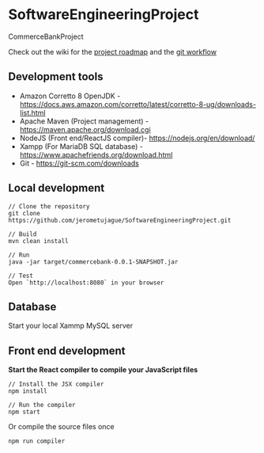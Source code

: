 # SoftwareEngineeringProject
CommerceBankProject

Check out the wiki for the [project roadmap](https://github.com/jerometujague/SoftwareEngineeringProject/wiki) and the [git workflow](https://github.com/jerometujague/SoftwareEngineeringProject/wiki/Git-Workflow)

## Development tools
* Amazon Corretto 8 OpenJDK - https://docs.aws.amazon.com/corretto/latest/corretto-8-ug/downloads-list.html
* Apache Maven (Project management) - https://maven.apache.org/download.cgi
* NodeJS (Front end/ReactJS compiler)- https://nodejs.org/en/download/
* Xampp (For MariaDB SQL database) - https://www.apachefriends.org/download.html
* Git - https://git-scm.com/downloads

## Local development
```
// Clone the repository
git clone https://github.com/jerometujague/SoftwareEngineeringProject.git

// Build
mvn clean install

// Run
java -jar target/commercebank-0.0.1-SNAPSHOT.jar

// Test
Open `http://localhost:8080` in your browser
```

## Database
Start your local Xammp MySQL server

## Front end development
**Start the React compiler to compile your JavaScript files**
```
// Install the JSX compiler
npm install

// Run the compiler
npm start
```

Or compile the source files once

`npm run compiler`